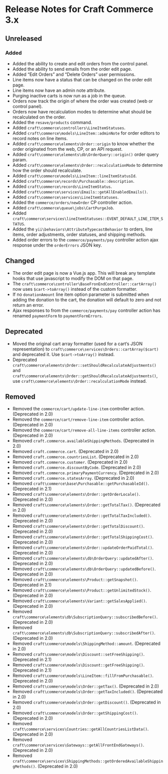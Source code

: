 # Release Notes for Craft Commerce 3.x

## Unreleased

### Added
- Added the ability to create and edit orders from the control panel.
- Added the ability to send emails from the order edit page.
- Added “Edit Orders” and “Delete Orders” user permissions.
- Line items now have a status that can be changed on the order edit page.
- Line items now have an admin note attribute.
- Purging inactive carts is now run as a job in the queue.
- Orders now track the origin of where the order was created (web or control panel).
- Orders now have recalculation modes to determine what should be recalculated on the order. 
- Added the `resave/products` command.
- Added `craft\commerce\controllers\LineItemStatuses`.
- Added `craft\commerce\models\LineItem::adminNote` for order editors to record notes on line items.
- Added `craft\commerce\elements\Order::origin` to know whether the order originated from the web, CP, or an API request.
- Added `craft\commerce\elements\db\OrderQuery::origin()` order query param.
- Added `craft\commerce\elements\Order::recalculationMode` to determine how the order should recalculate.
- Added `craft\commerce\models\LineItem::lineItemStatusId`.
- Added `craft\commerce\records\Purchasable::description`.
- Added `craft\commerce\records\LineItemStatus`.
- Added `craft\commerce\services\Emails::getAllEnabledEmails()`.
- Added `craft\commerce\services\LineItemStatuses`.
- Added the `commerce/orders/newOrder` CP controller action.
- Added `craft\commerce\queue\jobs\CartPurgeJob`.
- Added `craft\commerce\services\lineItemStatuses::EVENT_DEFAULT_LINE_ITEM_STATUS`.
- Added the `yii\behaviors\AttributeTypecastBehavior` to orders, line items, order adjustments, order statuses, and shipping methods.
- Added order errors to the `commerce/payments/pay` controller action ajax response under the `orderErrors` JSON key.

## Changed
- The order edit page is now a Vue.js app. This will break any template hooks that use javascript to modify the DOM on that page.
- The `craft\commerce\controller\BaseFronEndController::cartArray()` now uses `$cart->toArray()` instead of the custom formatter.
- If no `donationAmount` line item option parameter is submitted when adding the donation to the cart, the donation will default to zero and not return an error.
- Ajax responses to from the `commerce/payments/pay` controller action has renamed `paymentForm` to `paymentFormErrors`.

## Deprecated
- Moved the original cart array formatter (used for a cart‘s JSON representation) to `craft\commerce\services\Orders::cartArray($cart)` and deprecated it. Use `$cart->toArray()` instead.
- Deprecated `craft\commerce\elements\Order::setShouldRecalculateAdjustments()` and `craft\commerce\elements\Order::getShouldRecalculateAdjustments()`, use `craft\commerce\elements\Order::recalculationMode`  instead.

## Removed
- Removed the `commerce/cart/update-line-item` controller action. (Deprecated in 2.0)
- Removed the `commerce/cart/remove-line-item` controller action. (Deprecated in 2.0)
- Removed the `commerce/cart/remove-all-line-items` controller action. (Deprecated in 2.0)
- Removed `craft.commerce.availableShippingMethods`. (Deprecated in 2.0)
- Removed `craft.commerce.cart`. (Deprecated in 2.0)
- Removed `craft.commerce.countriesList`. (Deprecated in 2.0)
- Removed `craft.commerce.customer`. (Deprecated in 2.0)
- Removed `craft.commerce.discountByCode`. (Deprecated in 2.0)
- Removed `craft.commerce.primaryPaymentCurrency`. (Deprecated in 2.0)
- Removed `craft.commerce.statesArray`. (Deprecated in 2.0)
- Removed `craft\commerce\base\Purchasable::getPurchasableId()`. (Deprecated in 2.1)
- Removed `craft\commerce\elements\Order::getOrderLocale()`. (Deprecated in 2.0)
- Removed `craft\commerce\elements\Order::getTotalTax()`. (Deprecated in 2.0)
- Removed `craft\commerce\elements\Order::getTotalTaxIncluded()`. (Deprecated in 2.0)
- Removed `craft\commerce\elements\Order::getTotalDiscount()`. (Deprecated in 2.0)
- Removed `craft\commerce\elements\Order::getTotalShippingCost()`. (Deprecated in 2.0)
- Removed `craft\commerce\elements\Order::updateOrderPaidTotal()`. (Deprecated in 2.0)
- Removed `craft\commerce\elements\db\OrderQuery::updatedAfter()`. (Deprecated in 2.0)
- Removed `craft\commerce\elements\db\OrderQuery::updatedBefore()`. (Deprecated in 2.0)
- Removed `craft\commerce\elements\Product::getSnapshot()`. (Deprecated in 2.1)
- Removed `craft\commerce\elements\Product::getUnlimitedStock()`. (Deprecated in 2.0)
- Removed `craft\commerce\elements\Variant::getSalesApplied()`. (Deprecated in 2.0)
- Removed `craft\commerce\elements\db\SubscriptionQuery::subscribedBefore()`. (Deprecated in 2.0)
- Removed `craft\commerce\elements\db\SubscriptionQuery::subscribedAfter()`. (Deprecated in 2.0)
- Removed `craft\commerce\models\ShippingMethod::amount`. (Deprecated in 2.0)
- Removed `craft\commerce\models\Discount::setFreeShipping()`. (Deprecated in 2.1)
- Removed `craft\commerce\models\Discount::getFreeShipping()`. (Deprecated in 2.1)
- Removed `craft\commerce\models\LineItem::fillFromPurchasable()`. (Deprecated in 2.0)
- Removed `craft\commerce\models\Order::getTax()`. (Deprecated in 2.0)
- Removed `craft\commerce\models\Order::getTaxIncluded()`. (Deprecated in 2.0)
- Removed `craft\commerce\models\Order::getDiscount()`. (Deprecated in 2.0)
- Removed `craft\commerce\models\Order::getShippingCost()`. (Deprecated in 2.0)
- Removed `craft\commerce\services\Countries::getAllCountriesListData()`. (Deprecated in 2.0)
- Removed `craft\commerce\services\Gateways::getAllFrontEndGateways()`. (Deprecated in 2.0)
- Removed `craft\commerce\services\ShippingMethods::getOrderedAvailableShippingMethods()`. (Deprecated in 2.0)
